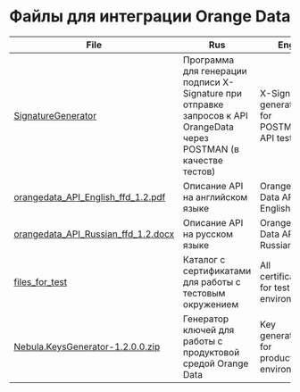 # Файлы для интеграции Orange Data


| File | Rus  | Eng  |
| ---- | ---- | ---- |
|  [SignatureGenerator](./SignatureGenerator)    |  Программа для генерации подписи  X-Signature при отправке запросов к API OrangeData через POSTMAN (в качестве тестов)    |  X-Signature generator for POSTMAN API tests   |
|  [orangedata_API_English_ffd_1.2.pdf](./orangedata_API_English_ffd_1.2.pdf)    |  Описание API на английском языке  |    Orange Data API English   |
|  [orangedata_API_Russian_ffd_1.2.docx](./orangedata_API_Russian_ffd_1.2.docx)    |  Описание API на русском языке   |    Orange Data API Russian   |
|  [files_for_test](./files_for_test)    |  Каталог с сертификатами для работы с тестовым окружением   | All certificates for test environment |
|  [Nebula.KeysGenerator-1.2.0.0.zip](./Nebula.KeysGenerator-1.2.0.0.zip)    |   Генератор ключей для работы с продуктовой средой Orange Data   | Key generator for production environment |


